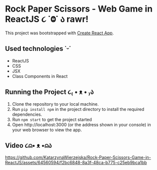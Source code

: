 # Rock Paper Scissors - Web Game in ReactJS ૮ ˙Ⱉ˙ ა rawr!
This project was bootstrapped with [Create React App](https://github.com/facebook/create-react-app).

## Used technologies ˙ᵕ˙
* ReactJS
* CSS
* JSX
* Class Components in React

## Running the Project ૮₍ • ᴥ • ₎ა
1. Clone the repository to your local machine.
2. Run ```pip install npm``` in the project directory to install the required dependencies.
3. Run ```npm start``` to get the project started
4. Open http://localhost:3000 (or the address shown in your console) in your web browser to view the app.

## Video ૮⍝• ᴥ •⍝ა
https://github.com/KatarzynaWierzejska/Rock-Paper-Scissors-Game-in-ReactJS/assets/64560594/f2bc6848-8a3f-48ca-b775-c25eb9bca1bb

